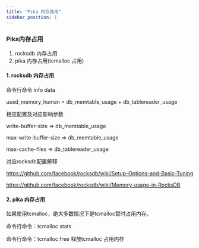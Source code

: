 ```yaml
---
title: "Pika 内存使用"
sidebar_position: 1
---
```


### Pika内存占用
1. rocksdb 内存占用
2. pika 内存占用(tcmalloc 占用)

#### 1. rocksdb 内存占用 
命令行命令 info data 

used_memory_human = db_memtable_usage + db_tablereader_usage

相应配置及对应影响参数

write-buffer-size          => db_memtable_usage

max-write-buffer-size      => db_memtable_usage

max-cache-files            => db_tablereader_usage

对应rocksdb配置解释

https://github.com/facebook/rocksdb/wiki/Setup-Options-and-Basic-Tuning

https://github.com/facebook/rocksdb/wiki/Memory-usage-in-RocksDB

#### 2. pika 内存占用
如果使用tcmalloc，绝大多数情况下是tcmalloc暂时占用内存。

命令行命令：tcmalloc stats

命令行命令：tcmalloc free 释放tcmalloc 占用内存